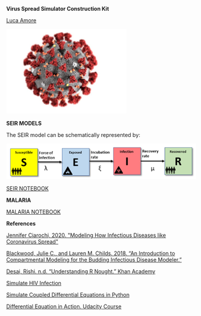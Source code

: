 **Virus Spread Simulator Construction Kit**

[Luca Amore](https://www.lucaamore.com)

![COVID-19](https://github.com/lookee/seir-model/blob/master/img/virus.jpg?raw=true)


**SEIR MODELS**

The SEIR model can be schematically represented by:

![SEIR](https://github.com/lookee/seir-model/blob/master/img/SEIR_block_model.png?raw=true)

[SEIR NOTEBOOK](https://github.com/lookee/seir-model/blob/master/SEIR_model.ipynb)

**MALARIA**

[MALARIA NOTEBOOK](https://github.com/lookee/seir-model/blob/master/malaria_model.ipynb)

**References**

[Jennifer Ciarochi, 2020. "Modeling How Infectious Diseases like Coronavirus Spread"](https://triplebyte.com/blog/modeling-infectious-diseases)

[Blackwood, Julie C., and Lauren M. Childs. 2018. “An Introduction to Compartmental Modeling for the Budding Infectious Disease Modeler.”](https://www.tandfonline.com/doi/full/10.1080/23737867.2018.1509026)

[Desai, Rishi. n.d. “Understanding R Nought.” Khan Academy](https://www.khanacademy.org/science/health-and-medicine/current-issues-in-health-and-medicine/ebola-outbreak/v/understanding-r-nought?modal=1)

[Simulate HIV Infection](https://apmonitor.com/pdc/index.php/Main/SimulateHIV)

[Simulate Coupled Differential Equations in Python](https://youtu.be/zRMmiBMjP9o)

[Differential Equation in Action. Udacity Course](https://www.udacity.com/course/differential-equations-in-action--cs222)
